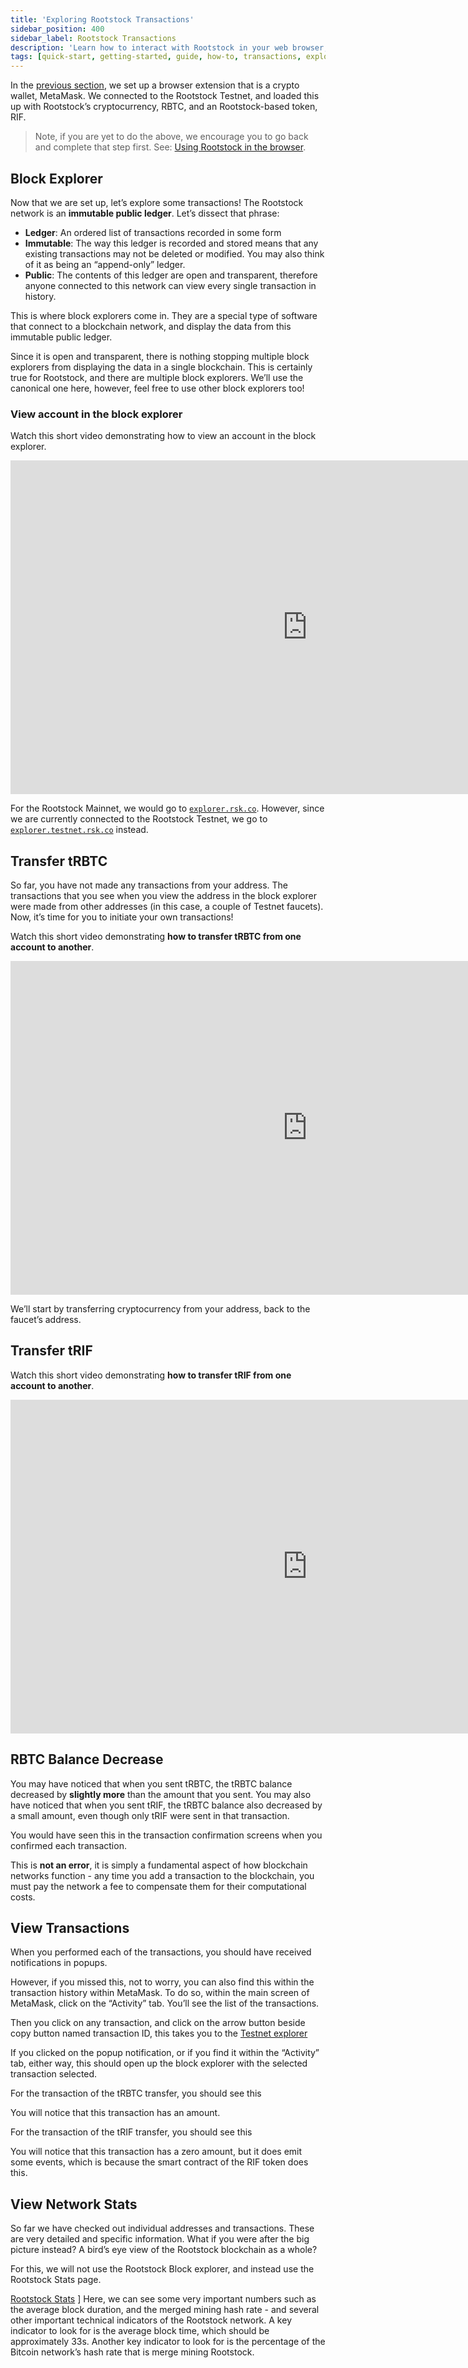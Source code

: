 ```yaml
---
title: 'Exploring Rootstock Transactions'
sidebar_position: 400
sidebar_label: Rootstock Transactions
description: 'Learn how to interact with Rootstock in your web browser, how to look at Rootstock transactions, develop and deploy your very first smart contract to the Rootstock network.'
tags: [quick-start, getting-started, guide, how-to, transactions, explorer, bitcoin, rsk, rootstock, peer-to-peer, merged-mining, blockchain, powpeg]
---
```


In the [previous section](/developers/blockchain-essentials/overview/), we set up a browser extension that is a crypto wallet, MetaMask. We connected to the Rootstock Testnet, and loaded this up with Rootstock’s cryptocurrency, RBTC, and an Rootstock-based token, RIF.

> Note, if you are yet to do the above, we encourage you to go back and complete that step first. See: [Using Rootstock in the browser](/developers/blockchain-essentials/browser/).

## Block Explorer

Now that we are set up, let’s explore some transactions!
The Rootstock network is an **immutable public ledger**.
Let’s dissect that phrase:

- **Ledger**: An ordered list of transactions recorded in some form
- **Immutable**: The way this ledger is recorded and stored means that any existing transactions may not be deleted or modified. You may also think of it as being an “append-only” ledger.
- **Public**: The contents of this ledger are open and transparent, therefore anyone connected to this network can view every single transaction in history.

This is where block explorers come in.
They are a special type of software that connect to a blockchain network, and display the data from this immutable public ledger.

Since it is open and transparent, there is nothing stopping multiple block explorers from displaying the data in a single blockchain. This is certainly true for Rootstock, and there are multiple block explorers. We’ll use the canonical one here, however, feel free to use other block explorers too!

### View account in the block explorer

Watch this short video demonstrating how to view an account in the block explorer.

<div class="video-container">
  <iframe width="949" height="534" src="https://www.youtube.com/embed/p-q7NBmEqBo" frameborder="0" allow="accelerometer; autoplay; encrypted-media; gyroscope; picture-in-picture" allowfullscreen></iframe>
</div>

For the Rootstock Mainnet, we would go to [`explorer.rsk.co`](https://explorer.rsk.co/).
However, since we are currently connected to the Rootstock Testnet, we go to [`explorer.testnet.rsk.co`](https://explorer.testnet.rsk.co/) instead.

## Transfer tRBTC

So far, you have not made any transactions from your address. The transactions that you see when you view the address in the block explorer were made from other addresses (in this case, a couple of Testnet faucets). Now, it’s time for you to initiate your own transactions!

Watch this short video demonstrating **how to transfer tRBTC from one account to another**.

<div class="video-container">
  <iframe width="949" height="534" src="https://www.youtube.com/embed/fMdiNeDLKo0" frameborder="0" allow="accelerometer; autoplay; encrypted-media; gyroscope; picture-in-picture" allowfullscreen></iframe>
</div>

We’ll start by transferring cryptocurrency from your address, back to the faucet’s address.

## Transfer tRIF

Watch this short video demonstrating **how to transfer tRIF from one account to another**.

<div class="video-container">
  <iframe width="949" height="534" src="https://www.youtube.com/embed/ncCzQnnMVr8" frameborder="0" allow="accelerometer; autoplay; encrypted-media; gyroscope; picture-in-picture" allowfullscreen></iframe>
</div>

## RBTC Balance Decrease

You may have noticed that when you sent tRBTC, the tRBTC balance decreased by **slightly more** than the amount that you sent. You may also have noticed that when you sent tRIF, the tRBTC balance also decreased by a small amount, even though only tRIF were sent in that transaction.

You would have seen this in the transaction confirmation screens when you confirmed each transaction.

This is **not an error**, it is simply a fundamental aspect of how blockchain networks function - any time you add a transaction to the blockchain, you must pay the network a fee to compensate them for their computational costs.

## View Transactions

When you performed each of the transactions, you should have received notifications in popups.

However, if you missed this, not to worry, you can also find this within the transaction history within MetaMask. To do so, within the main screen of MetaMask, click on the “Activity” tab. You’ll see the list of the transactions.

Then you click on any transaction, and click on the arrow button beside copy button named transaction ID, this takes you to the [Testnet explorer](https://explorer.testnet.co)

If you clicked on the popup notification, or if you find it within the “Activity” tab, either way, this should open up the block explorer with the selected transaction selected.

For the transaction of the tRBTC transfer, you should see this

You will notice that this transaction has an amount.

For the transaction of the tRIF transfer, you should see this

You will notice that this transaction has a zero amount, but it does emit some events, which is because the smart contract of the RIF token does this.

## View Network Stats

So far we have checked out individual addresses and transactions. These are very detailed and specific information. What if you were after the big picture instead? A bird’s eye view of the Rootstock blockchain as a whole?

For this, we will not use the Rootstock Block explorer, and instead use the Rootstock Stats page.

[Rootstock Stats](https://stats.rootstock.io)
]
Here, we can see some very important numbers such as the average block duration, and the merged mining hash rate - and several other important technical indicators of the Rootstock network.
A key indicator to look for is the average block time, which should be approximately 33s. Another key indicator to look for is the percentage of the Bitcoin network’s hash rate that is merge mining Rootstock.